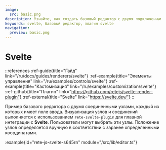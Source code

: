 ```yaml
---
image:
  src: basic.png
description: Узнайте, как создать базовый редактор с двумя подключенными узлами с использованием интеграции с Svelte. В этом примере показан рендеринг с использованием rete-svelte-plugin
keywords: svelte, базовый редактор, плагин svelte
navigation:
  preview: basic.png
---
```


# Svelte

::references
:ref-guide{title="Гайд" link="/ru/docs/guides/renderers/svelte"}
:ref-example{title="Элементы управления" link="/ru/examples/controls/svelte"}
:ref-example{title="Кастомизация" link="/ru/examples/customization/svelte"}
:ref-github{title="Плагин" link="https://github.com/retejs/svelte-render-plugin"}
:ref-external{title="Svelte" link="https://svelte.dev/"}
::

Пример базового редактора с двумя соединенными узлами, каждый из которых имеет поле ввода. Визуализация узлов и соединений выполняется с использованием `rete-svelte-plugin` для плавной интеграции с **Svelte**. Пользователи могут выбрать эти узлы. Положение узлов определяется вручную в соответствии с заранее определенными координатами.

:example{id="rete-js-svelte-s645rn" module="/src/lib/editor.ts"}
